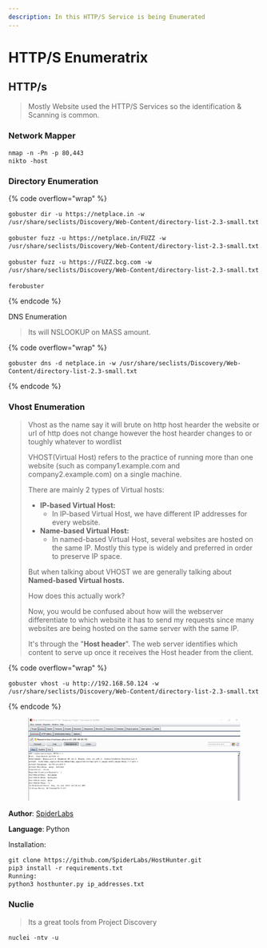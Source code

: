 ```yaml
---
description: In this HTTP/S Service is being Enumerated
---
```


# HTTP/S Enumeratrix

## HTTP/s

> Mostly Website used the HTTP/S Services so the identification & Scanning is common.

### Network Mapper

```
nmap -n -Pn -p 80,443 
nikto -host 
```

### Directory Enumeration

{% code overflow="wrap" %}
```
gobuster dir -u https://netplace.in -w /usr/share/seclists/Discovery/Web-Content/directory-list-2.3-small.txt

gobuster fuzz -u https://netplace.in/FUZZ -w /usr/share/seclists/Discovery/Web-Content/directory-list-2.3-small.txt

gobuster fuzz -u https://FUZZ.bcg.com -w /usr/share/seclists/Discovery/Web-Content/directory-list-2.3-small.txt

ferobuster 

```
{% endcode %}

DNS Enumeration

> Its will NSLOOKUP on MASS amount.

{% code overflow="wrap" %}
```
gobuster dns -d netplace.in -w /usr/share/seclists/Discovery/Web-Content/directory-list-2.3-small.txt  
```
{% endcode %}

### Vhost Enumeration

> Vhost as the name say it will brute on http host hearder  the website or url of http does not change however the host hearder changes to or toughly whatever to wordlist
>
> VHOST(Virtual Host) refers to the practice of running more than one website (such as company1.example.com and company2.example.com) on a single machine.
>
> There are mainly 2 types of Virtual hosts:
>
> * &#x20;**IP-based Virtual Host:**
>   * In IP-based Virtual Host, we have different IP addresses for every website.
> * **Name-based Virtual Host:**
>   * In named-based Virtual Host, several websites are hosted on the same IP. Mostly this type is widely and preferred in order to preserve IP space.
>
> But when talking about VHOST we are generally talking about **Named-based Virtual hosts.**
>
> How does this actually work?
>
> Now, you would be confused about how will the webserver differentiate to which website it has to send my requests since many websites are being hosted on the same server with the same IP.
>
> It's through the "**Host header**". The web server identifies which content to serve up once it receives the Host header from the client.

{% code overflow="wrap" %}
```
gobuster vhost -u http://192.168.50.124 -w /usr/share/seclists/Discovery/Web-Content/directory-list-2.3-small.txt  
```
{% endcode %}

<figure><img src="../../.gitbook/assets/image (25).png" alt=""><figcaption></figcaption></figure>

**Author**: [SpiderLabs](https://github.com/SpiderLabs)

**Language**: Python

Installation:

```
git clone https://github.com/SpiderLabs/HostHunter.git
pip3 install -r requirements.txt
Running:
python3 hosthunter.py ip_addresses.txt

```

### Nuclie

> Its a great tools from Project Discovery

```
nuclei -ntv -u 
```

